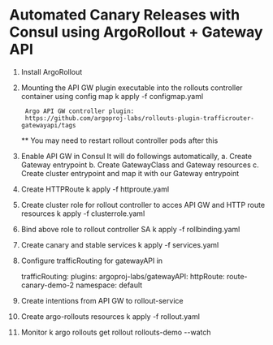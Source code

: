 # Automated Canary Releases with Consul using ArgoRollout + Gateway API 

1. Install ArgoRollout

2. Mounting the API GW plugin executable into the rollouts controller container using config map
    k apply -f configmap.yaml

        Argo API GW controller plugin:
        https://github.com/argoproj-labs/rollouts-plugin-trafficrouter-gatewayapi/tags

    ** You may need to restart rollout controller pods after this 

3. Enable API GW in Consul
    It will do followings automatically, 
        a. Create Gateway entrypoint
        b. Create GatewayClass and Gateway resources
        c. Create cluster entrypoint and map it with our Gateway entrypoint

4. Create HTTPRoute
    k apply -f httproute.yaml

5. Create cluster role for rollout controller to acces API GW and HTTP route resources
    k apply -f clusterrole.yaml

6. Bind above role to rollout controller SA
    k apply -f rollbinding.yaml

7. Create canary and stable services
    k apply -f services.yaml

8. Configure trafficRouting for gatewayAPI in 

      trafficRouting:
        plugins:
          argoproj-labs/gatewayAPI:
            httpRoute: route-canary-demo-2
            namespace: default

9. Create intentions from API GW to rollout-service

10. Create argo-rollouts resources
    k apply -f rollout.yaml

11. Monitor
    k argo rollouts get rollout rollouts-demo --watch




